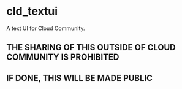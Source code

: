 # cld_textui
A text UI for Cloud Community.

## THE SHARING OF THIS OUTSIDE OF CLOUD COMMUNITY IS PROHIBITED
## IF DONE, THIS WILL BE MADE PUBLIC
